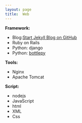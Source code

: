 ```yaml
---
layout: page
title:  Web
---
```


**Framework:**

* Blog:[Start Jekyll Blog on GitHub](/web/jekll)
* Ruby on Rails
* Python: django
* Python: [bottlepy](/python/bottlepy)


**Tools:**

* Nginx
* Apache Tomcat


**Script:**

* nodejs
* JavaScript
* html
* XML
* Css
